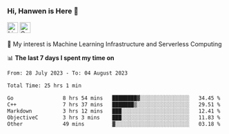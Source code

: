 ### Hi, Hanwen is Here 👋
<p>
	<a href="https://www.linkedin.com/in/liu-hanwen/"><img src="https://img.shields.io/badge/@hanwen-0A66C2?style=flat&logo=LinkedIn&logoColor=white" alt="Linkedin"  height="25px"/></a> 
	<a href="https://scholar.google.com/citations?user=HDF0su0AAAAJ"><img src="https://img.shields.io/badge/scholar-4385FE.svg?&style=plastic&logo=google-scholar&logoColor=white" alt="Google Scholar" height="25px"> </a>
</p>
🌱 My interest is Machine Learning Infrastructure and Serverless Computing

📊 **The last 7 days I spent my time on** 
<!--START_SECTION:waka-->

```txt
From: 28 July 2023 - To: 04 August 2023

Total Time: 25 hrs 1 min

Go                8 hrs 54 mins   ████████▓░░░░░░░░░░░░░░░░   34.45 %
C++               7 hrs 37 mins   ███████▒░░░░░░░░░░░░░░░░░   29.51 %
Markdown          3 hrs 12 mins   ███░░░░░░░░░░░░░░░░░░░░░░   12.41 %
ObjectiveC        3 hrs 3 mins    ███░░░░░░░░░░░░░░░░░░░░░░   11.83 %
Other             49 mins         ▓░░░░░░░░░░░░░░░░░░░░░░░░   03.18 %
```

<!--END_SECTION:waka-->


<!--
**david990917/david990917** is a ✨ _special_ ✨ repository because its `README.md` (this file) appears on your GitHub profile.

Here are some ideas to get you started:

- 🔭 I’m currently working on ...
- 🌱 I’m currently learning ...
- 👯 I’m looking to collaborate on ...
- 🤔 I’m looking for help with ...
- 💬 Ask me about ...
- 📫 How to reach me: ...
- 😄 Pronouns: ...
- ⚡ Fun fact: ...
-->
